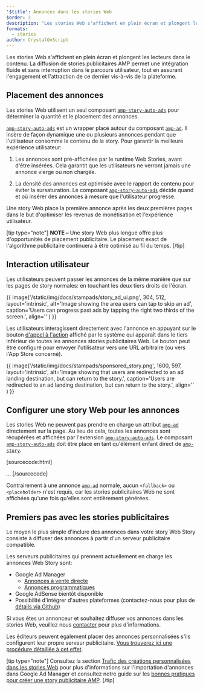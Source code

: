 ```yaml
---
'$title': Annonces dans les stories Web
$order: 3
description: "Les stories Web s'affichent en plein écran et plongent les lecteurs dans le contenu. La diffusion de stories publicitaires permet une intégration fluide et sans interruption ..."
formats:
  - stories
author: CrystalOnScript
---
```


Les stories Web s'affichent en plein écran et plongent les lecteurs dans le contenu. La diffusion de stories publicitaires AMP permet une intégration fluide et sans interruption dans le parcours utilisateur, tout en assurant l'engagement et l'attraction de ce dernier vis-à-vis de la plateforme.

## Placement des annonces

Les stories Web utilisent un seul composant [`amp-story-auto-ads`](../../../documentation/components/reference/amp-story-auto-ads.md) pour déterminer la quantité et le placement des annonces.

[`amp-story-auto-ads`](../../../documentation/components/reference/amp-story-auto-ads.md) est un wrapper placé autour du composant [`amp-ad`](../../../documentation/components/reference/amp-ad.md). Il insère de façon dynamique une ou plusieurs annonces pendant que l'utilisateur consomme le contenu de la story. Pour garantir la meilleure expérience utilisateur:

1. Les annonces sont pré-affichées par le runtime Web Stories, avant d'être insérées. Cela garantit que les utilisateurs ne verront jamais une annonce vierge ou non chargée.

2. La densité des annonces est optimisée avec le rapport de contenu pour éviter la sursaturation. Le composant [`amp-story-auto-ads`](../../../documentation/components/reference/amp-story-auto-ads.md) décide quand et où insérer des annonces à mesure que l'utilisateur progresse.

Une story Web place la première annonce après les deux premières pages dans le but d'optimiser les revenus de monétisation et l'expérience utilisateur.

<amp-anim width="360" height="640" src="/static/img/docs/stampads/stamp_gif_ad.gif">
  <amp-img placeholder width="360" height="640" src="/static/img/docs/stampads/stamp_gif_still.png">
  </amp-img></amp-anim>

[tip type="note"] **NOTE –** Une story Web plus longue offre plus d'opportunités de placement publicitaire. Le placement exact de l'algorithme publicitaire continuera à être optimisé au fil du temps. [/tip]

## Interaction utilisateur

Les utilisateurs peuvent passer les annonces de la même manière que sur les pages de story normales: en touchant les deux tiers droits de l'écran.

{{ image('/static/img/docs/stampads/story_ad_ui.png', 304, 512, layout='intrinsic', alt='Image showing the area users can tap to skip an ad', caption='Users can progress past ads by tapping the right two thirds of the screen.', align='' ) }}

Les utilisateurs interagissent directement avec l'annonce en appuyant sur le bouton [d'appel à l'action](story_ads_best_practices.md#call-to-action-button-text-enum) affiché par le système qui apparaît dans le tiers inférieur de toutes les annonces stories publicitaires Web. Le bouton peut être configuré pour envoyer l'utilisateur vers une URL arbitraire (ou vers l'App Store concerné).

{{ image('/static/img/docs/stampads/sponsored_story.png', 1600, 597, layout='intrinsic', alt='Image showing that users are redirected to an ad landing destination, but can return to the story.', caption='Users are redirected to an ad landing destination, but can return to the story.', align='' ) }}

## Configurer une story Web pour les annonces

Les stories Web ne peuvent pas prendre en charge un attribut [`amp-ad`](../../../documentation/components/reference/amp-ad.md) directement sur la page. Au lieu de cela, toutes les annonces sont récupérées et affichées par l'extension [`amp-story-auto-ads`](../../../documentation/components/reference/amp-story-auto-ads.md). Le composant [`amp-story-auto-ads`](../../../documentation/components/reference/amp-story-auto-ads.md) doit être placé en tant qu'élément enfant direct de [`amp-story`](../../../documentation/components/reference/amp-story.md).

[sourcecode:html]
<amp-story>
<amp-story-auto-ads>
<script type="application/json">
{
"ad-attributes": {
// ad server configuration
}
}
</script>
</amp-story-auto-ads>
<amp-story-page>
...
</amp-story>
[/sourcecode]

Contrairement à une annonce [`amp-ad`](../../../documentation/components/reference/amp-ad.md) normale, aucun `<fallback>` ou `<placeholder>` n'est requis, car les stories publicitaires Web ne sont affichées qu'une fois qu'elles sont entièrement générées.

## Premiers pas avec les stories publicitaires

Le moyen le plus simple d'inclure des annonces dans votre story Web Story consiste à diffuser des annonces à partir d'un serveur publicitaire compatible.

Les serveurs publicitaires qui prennent actuellement en charge les annonces Web Story sont:

- Google Ad Manager <a name="google-ad-manager"></a>
  - [Annonces à vente directe](https://support.google.com/admanager/answer/9038178)
  - [Annonces programmatiques](https://support.google.com/admanager/answer/9416436)
- Google AdSense bientôt disponible
- Possibilité d'intégrer d'autres plateformes (contactez-nous pour plus de [détails via Github](https://github.com/ampproject/amphtml/issues/30769))

Si vous êtes un annonceur et souhaitez diffuser vos annonces dans les stories Web, veuillez nous [contacter](mailto:story-ads-wg@google.com) pour plus d'informations.

Les éditeurs peuvent également placer des annonces personnalisées s'ils configurent leur propre serveur publicitaire. [Vous trouverez ici une procédure détaillée à cet effet](https://github.com/ampproject/amphtml/blob/master/extensions/amp-story/amp-story-ads.md#publisher-placed-ads).

[tip type="note"] Consultez la section [Trafic des créations personnalisées dans les stories Web](https://support.google.com/admanager/answer/9038178) pour plus d'informations sur l'importation d'annonces dans Google Ad Manager et consultez notre guide sur les [bonnes pratiques pour créer une story publicitaire AMP](story_ads_best_practices.md). [/tip]
